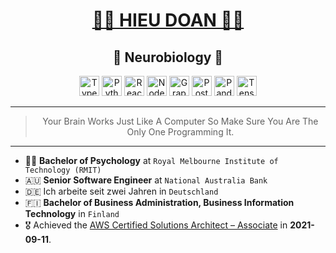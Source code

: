 <div align="center">
  <h1><a href="https://hieudoanm.github.io">👨‍💻 HIEU DOAN 👨‍💻</a></h1>
</div>

<div align="center">
  <h2>🧠 Neurobiology 🧬</h2>
</div>

<div align="center">
  <img src="https://raw.githubusercontent.com/hieudoanm/hieudoanm/master/assets/svg/icons/languages/typescript.svg" alt="TypeScript" width="32px" height="32px" />
  <img src="https://raw.githubusercontent.com/hieudoanm/hieudoanm/master/assets/svg/icons/tech/python.svg" alt="Python" width="32px" height="32px" />
  <img src="https://raw.githubusercontent.com/hieudoanm/hieudoanm/master/assets/svg/icons/tech/react.svg" alt="React" width="32px" height="32px" />
  <img src="https://raw.githubusercontent.com/hieudoanm/hieudoanm/master/assets/svg/icons/tech/nest.svg" alt="Node.js" width="32px" height="32px" />
  <img src="https://raw.githubusercontent.com/hieudoanm/hieudoanm/master/assets/svg/icons/meta/graphql.svg" alt="GraphQL" width="32px" height="32px" />
  <img src="https://raw.githubusercontent.com/hieudoanm/hieudoanm/master/assets/svg/icons/tech/postgresql.svg" alt="PostgreSQL" width="32px" height="32px" />
  <img src="https://raw.githubusercontent.com/hieudoanm/hieudoanm/master/assets/svg/icons/tech/pandas.svg" alt="Pandas" width="32px" height="32px" />
  <img src="https://raw.githubusercontent.com/hieudoanm/hieudoanm/master/assets/svg/icons/tech/tensorflow.svg" alt="TensorFlow" width="32px" height="32px" />
</div>

---

<div align="center">
  <blockquote>Your Brain Works Just Like A Computer So Make Sure You Are The Only One Programming It.</blockquote>
</div>

---

- 👨‍🎓 **Bachelor of Psychology** at `Royal Melbourne Institute of Technology (RMIT)`
- 🇦🇺 **Senior Software Engineer** at `National Australia Bank`
- 🇩🇪 Ich arbeite seit zwei Jahren in `Deutschland`
- 🇫🇮 **Bachelor of Business Administration, Business Information Technology** in `Finland`
- 🎖️ Achieved the [AWS Certified Solutions Architect – Associate](https://www.credly.com/badges/a427ccdc-fc44-4874-a422-21d772e0e4b3?source=linked_in_profile) in **2021-09-11**.
